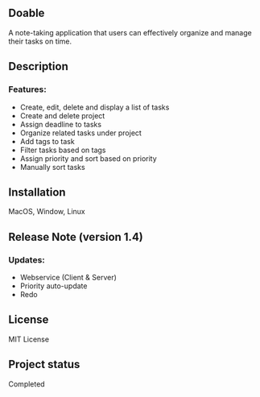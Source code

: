 ## Doable
A note-taking application that users can effectively organize and manage their tasks on time.

## Description
### Features:
* Create, edit, delete and display a list of tasks
* Create and delete project
* Assign deadline to tasks
* Organize related tasks under project
* Add tags to task
* Filter tasks based on tags
* Assign priority and sort based on priority
* Manually sort tasks


## Installation
MacOS, Window, Linux

## Release Note (version 1.4)
### Updates:
* Webservice (Client & Server)
* Priority auto-update
* Redo


## License
MIT License

## Project status
Completed
